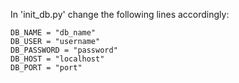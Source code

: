 In 'init_db.py' change the following lines accordingly:

    DB_NAME = "db_name"
    DB_USER = "username"
    DB_PASSWORD = "password"
    DB_HOST = "localhost"
    DB_PORT = "port"

